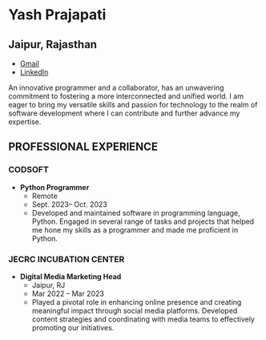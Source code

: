 # Yash Prajapati
## Jaipur, Rajasthan
- [Gmail](mailto:your.email@gmail.com)
- [LinkedIn](https://www.linkedin.com/in/yourlinkedinprofile)

An innovative programmer and a collaborator, has an unwavering commitment to fostering a more interconnected and unified world. I am eager to bring my versatile skills and passion for technology to the realm of software development where I can contribute and further advance my expertise.

## PROFESSIONAL EXPERIENCE

### CODSOFT
- **Python Programmer**
  - Remote 
  - Sept. 2023– Oct. 2023 
  - Developed and maintained software in programming language, Python. Engaged in several range of tasks and projects that helped me hone my skills as a programmer and made me proficient in Python.

### JECRC INCUBATION CENTER
- **Digital Media Marketing Head**
  - Jaipur, RJ
  - Mar 2022 – Mar 2023
  - Played a pivotal role in enhancing online presence and creating meaningful impact through social media platforms. Developed content strategies and coordinating with media teams to effectively promoting our initiatives.



